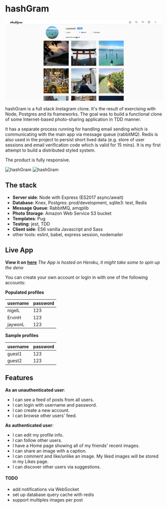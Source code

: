 # hashGram

![hashGram](public/screenshot-1.png )

hashGram is a full stack Instagram clone. It's the result of exercising with Node, Postgres and its frameworks.
The goal was to build a functional clone of some Internet-based photo-sharing application in TDD manner.

It has a separate process running for handling email sending which is communicating with the main app via message queue (rabbitMQ). Redis is also used in the project to persist short lived data (e.g. store of user sessions and email verification code which is valid for 15 mins). It is my first attempt to build a distributed styled system.

The product is fully responsive.

<img src="https://user-images.githubusercontent.com/24300420/92531178-a74d8600-f1e2-11ea-9dd0-723a196e27ca.png" alt="hashGram" style="max-width:200px;">
<img src="https://user-images.githubusercontent.com/24300420/92531195-ae749400-f1e2-11ea-9877-1c93d87b4931.png" alt="hashGram" style="max-width:200px;">


## The stack
- **Server side**: Node with Express (ES2017 async/await)
- **Database**: Knex, Postgres: prod/development, sqlite3: test, Redis
- **Message Queue**: RabbitMQ, amqplib
- **Photo Storage**: Amazon Web Service S3 bucket
- **Templates**: Pug
- **Testing**: jest, TDD
- **Client side**: ES6 vanilla Javascript and Sass
- other tools: eslint, babel, express session, nodemailer

## Live App
**View it on [here](https://leoltl-hashgram.herokuapp.com/)**
*The App is hosted on Heroku, it might take some to spin up the deno*

You can create your own account or login in with one of the following accounts:

**Populated profiles**

|username|password|
|---|---|
|nigelL|123|
|ErvinH|123|
|jaywonL|123|

**Sample profiles**

|username|password|
|---|---|
|guest1|123|
|guest2|123|


## Features
**As an unauthenticated user**:
- I can see a feed of posts from all users.
- I can login with username and password.
- I can create a new account.
- I can browse other users' feed.

**As authenticated user**:
- I can edit my profile info.
- I can follow other users.
- I have a Home page showing all of my friends' recent images.
- I can share an image with a caption.
- I can comment and like/unlike an image. My liked images will be stored in my Likes page.
- I can discover other users via suggestions.


#### TODO
- add notifications via WebSocket
- set up database query cache with redis
- support multiples images per post
